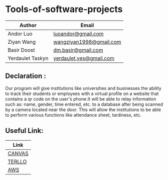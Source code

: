 # Tools-of-software-projects
|Author|Email|
|---|---|
|Andor Luo|luoandor@gmail.com|
|Ziyan Wang|wangziyan1998@gmail.com|
|Basir Doost|dm.basir@gmail.com|
|Yerdaulet Taskyn|yerdaulet.yes@gmail.com|

## Declaration :
Our program will give institutions like universities and businesses the ability to track their students or employees with a virtual profile on a website that contains a qr code on the user's phone.It will be able to relay information such as: name, gender, time entered, etc. to a database after being scanned by a camera located near the door. This will allow the institutions to be able to perform various functions like attendance sheet, tardiness, etc.

## Useful Link:
  |Link|
  |---|
  |[CANVAS](https://canvas.elte.hu/courses/2401)|
  |[TERLLO](https://trello.com/group6214)|
  |[AWS](https://l.messenger.com/l.php?u=https%3A%2F%2Fgithub.com%2Faws-samples%2Faws-serverless-workshops%2Ftree%2Fmaster%2FWebApplication&h=AT2xLAV4TKsSFUZ5bz-X-7xy3RJl7ao8K1lX3m84Pi-mT9ZPsgHPlyTvof3cFgfKmGxdMvsY7dJfF8xDLDrPul0n3BKuNUFDlAY_xqSqOCLOSeijc7yZHa40dK-0XvnGmKipCApNhw)|
  
